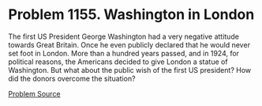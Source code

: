 # Problem 1155. Washington in London 

The first US President George Washington had a very negative attitude towards Great Britain. Once he even publicly declared that he would never set foot in London. More than a hundred years passed, and in 1924, for political reasons, the Americans decided to give London a statue of Washington. But what about the public wish of the first US president? How did the donors overcome the situation?

[Problem Source](https://www.trizland.ru/tasks/5606/)